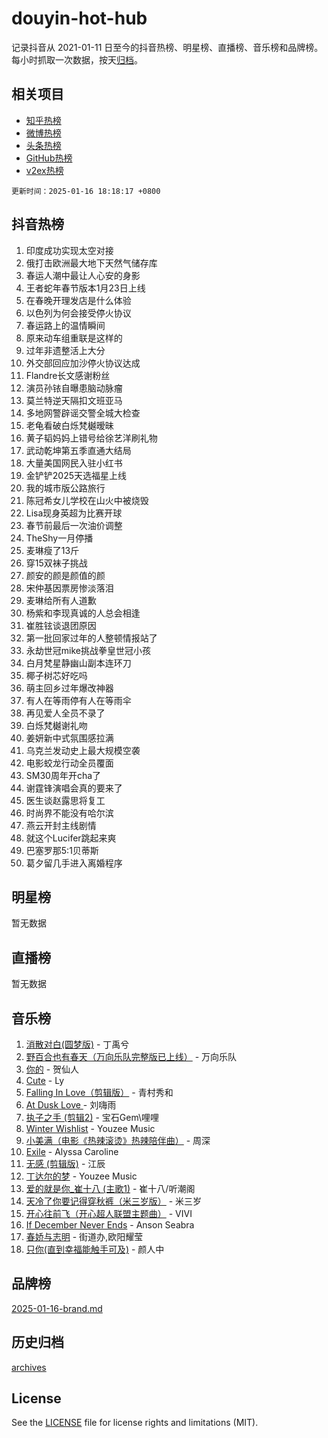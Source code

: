 # douyin-hot-hub

记录抖音从 2021-01-11 日至今的抖音热榜、明星榜、直播榜、音乐榜和品牌榜。每小时抓取一次数据，按天[归档](archives)。

## 相关项目

- [知乎热榜](https://github.com/lonnyzhang423/zhihu-hot-hub)
- [微博热榜](https://github.com/lonnyzhang423/weibo-hot-hub)
- [头条热榜](https://github.com/lonnyzhang423/toutiao-hot-hub)
- [GitHub热榜](https://github.com/lonnyzhang423/github-hot-hub)
- [v2ex热榜](https://github.com/lonnyzhang423/v2ex-hot-hub)


`更新时间：2025-01-16 18:18:17 +0800`

## 抖音热榜

1. 印度成功实现太空对接
1. 俄打击欧洲最大地下天然气储存库
1. 春运人潮中最让人心安的身影
1. 王者蛇年春节版本1月23日上线
1. 在春晚开理发店是什么体验
1. 以色列为何会接受停火协议
1. 春运路上的温情瞬间
1. 原来动车组重联是这样的
1. 过年非遗整活上大分
1. 外交部回应加沙停火协议达成
1. Flandre长文感谢粉丝
1. 演员孙铱自曝患脑动脉瘤
1. 莫兰特逆天隔扣文班亚马
1. 多地网警辟谣交警全城大检查
1. 老龟看破白烁梵樾暧昧
1. 黄子韬妈妈上错号给徐艺洋刷礼物
1. 武动乾坤第五季直通大结局
1. 大量美国网民入驻小红书
1. 金铲铲2025天选福星上线
1. 我的城市版公路旅行
1. 陈冠希女儿学校在山火中被烧毁
1. Lisa现身英超为比赛开球
1. 春节前最后一次油价调整
1. TheShy一月停播
1. 麦琳瘦了13斤
1. 穿15双袜子挑战
1. 颜安的颜是颜值的颜
1. 宋仲基因票房惨淡落泪
1. 麦琳给所有人道歉
1. 杨紫和李现真诚的人总会相逢
1. 崔胜铉谈退团原因
1. 第一批回家过年的人整顿情报站了
1. 永劫世冠mike挑战拳皇世冠小孩
1. 白月梵星静幽山副本连环刀
1. 椰子树芯好吃吗
1. 萌主回乡过年爆改神器
1. 有人在等雨停有人在等雨伞
1. 再见爱人全员不录了
1. 白烁梵樾谢礼吻
1. 姜妍新中式氛围感拉满
1. 乌克兰发动史上最大规模空袭
1. 电影蛟龙行动全员覆面
1. SM30周年开cha了
1. 谢霆锋演唱会真的要来了
1. 医生谈赵露思将复工
1. 时尚界不能没有哈尔滨
1. 燕云开封主线剧情
1. 就这个Lucifer跳起来爽
1. 巴塞罗那5:1贝蒂斯
1. 葛夕留几手进入离婚程序

## 明星榜

暂无数据

## 直播榜

暂无数据

## 音乐榜

1. [消散对白(圆梦版)](https://sf5-hl-cdn-tos.douyinstatic.com/obj/tos-cn-ve-2774/og4jB5I5IizzoZVAAAzWgBMAsMDWoArfwBOiFs) - 丁禹兮
1. [野百合也有春天（万向乐队完整版已上线）](https://sf5-hl-cdn-tos.douyinstatic.com/obj/tos-cn-ve-2774/oMnUxhRAMiAGBqDtIPBQ7ACYQZFlJCftcgeDJE) - 万向乐队
1. [你的](https://sf5-hl-cdn-tos.douyinstatic.com/obj/tos-cn-ve-2774/oYuIeKf42jB7sEV6B2upMdpYAgfrQWj0FeRegh) - 贺仙人
1. [Cute](https://sf6-cdn-tos.douyinstatic.com/obj/tos-cn-ve-2774/o4IbIzHWKAAB4wsS5qMBRiiAlEBGTpQRNfFvuo) - Ly
1. [Falling In Love（剪辑版）](https://sf5-hl-cdn-tos.douyinstatic.com/obj/tos-cn-ve-2774/o8ajpA8zzgBPahbBIO8AcKGBLJezFCRd1wfP9f) - 青村秀和
1. [ At Dusk  Love ](https://sf5-hl-cdn-tos.douyinstatic.com/obj/tos-cn-ve-2774/o8CrpCf5CaYgI4ZrtQgMQAFEfuGqNnRSDQAPBc) - 刘嗨雨
1. [执子之手 (剪辑2)](https://sf6-cdn-tos.douyinstatic.com/obj/tos-cn-ve-2774/oUoZLQjCc31XzqsBnBQUNgeKtYPBcgbFDwtfcu) - 宝石Gem\哩哩
1. [Winter Wishlist](https://sf5-hl-cdn-tos.douyinstatic.com/obj/tos-cn-ve-2774/oIIgUOeamCFCVAzxN6MFRLIBlLGpUqQxeeHrLE) - Youzee Music
1. [小美满（电影《热辣滚烫》热辣陪伴曲）](https://sf5-hl-cdn-tos.douyinstatic.com/obj/tos-cn-ve-2774/o0GAn2lSgfZIDUgtevCGDQYnFg4CwnrBaxbTZL) - 周深
1. [Exile](https://sf5-hl-cdn-tos.douyinstatic.com/obj/tos-cn-ve-2774/oYj4gAQTknKE3WW0Je8KGmQ7z1cA4FefwtbufD) - Alyssa Caroline
1. [无感 (剪辑版)](https://sf5-hl-cdn-tos.douyinstatic.com/obj/tos-cn-ve-2774/o0eIsUzJBDlQaQFC5OFlgbMEZC1TFYBftOBn6p) - 江辰
1. [丁达尔的梦](https://sf5-hl-cdn-tos.douyinstatic.com/obj/tos-cn-ve-2774/oMU3WirUZBVQkAC9ccG5P2IQirziZM2RTInUY) - Youzee Music
1. [爱的就是你_崔十八 (主歌1)](https://sf5-hl-cdn-tos.douyinstatic.com/obj/tos-cn-ve-2774/oI5BO5DhFZ6UTcNCnZaOCBLtZ7WIMQGfgnXf5E) - 崔十八/听潮阁
1. [天冷了你要记得穿秋裤（米三岁版）](https://sf5-hl-cdn-tos.douyinstatic.com/obj/tos-cn-ve-2774/oQlIwVIDWiZ6BQilAorS7MA0AgCkQDvcZAdm1) - 米三岁
1. [开心往前飞（开心超人联盟主题曲）](https://sf5-hl-cdn-tos.douyinstatic.com/obj/tos-cn-ve-2774/9d8fb7c82cf1421fb93a9fe925275e0a) - VIVI
1. [If December Never Ends](https://sf5-hl-cdn-tos.douyinstatic.com/obj/tos-cn-ve-2774/oY1IQMoTgCFIBg8RZifyqlBBt1UFgitTYmxeOS) - Anson Seabra
1. [春娇与志明](https://sf6-cdn-tos.douyinstatic.com/obj/tos-cn-ve-2774/e530d8fceb7044b39707d7f9ff54add1) - 街道办,欧阳耀莹
1. [只你(直到幸福能触手可及)](https://sf5-hl-cdn-tos.douyinstatic.com/obj/tos-cn-ve-2774/o0lBkRDzFTeaVSUz3ZZSCBVtZ5DIMQGfgmEAuE) - 颜人中

## 品牌榜

[2025-01-16-brand.md](archives/2025-01-16-brand.md)

## 历史归档

[archives](archives)

## License

See the [LICENSE](LICENSE) file for license rights and limitations (MIT).
